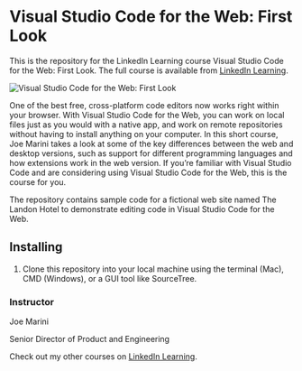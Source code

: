 # Visual Studio Code for the Web: First Look
This is the repository for the LinkedIn Learning course Visual Studio Code for the Web: First Look. The full course is available from [LinkedIn Learning][lil-course-url].

![Visual Studio Code for the Web: First Look][lil-thumbnail-url] 

One of the best free, cross-platform code editors now works right within your browser. With Visual Studio Code for the Web, you can work on local files just as you would with a native app, and work on remote repositories without having to install anything on your computer. In this short course, Joe Marini takes a look at some of the key differences between the web and desktop versions, such as support for different programming languages and how extensions work in the web version. If you’re familiar with Visual Studio Code and are considering using Visual Studio Code for the Web, this is the course for you.

The repository contains sample code for a fictional web site named The Landon Hotel to demonstrate editing code in Visual Studio Code for the Web.

## Installing
1. Clone this repository into your local machine using the terminal (Mac), CMD (Windows), or a GUI tool like SourceTree.


### Instructor

Joe Marini 
                            
Senior Director of Product and Engineering

                            

Check out my other courses on [LinkedIn Learning](https://www.linkedin.com/learning/instructors/joe-marini).

[lil-course-url]: https://www.linkedin.com/learning/visual-studio-code-for-the-web-first-look
[lil-thumbnail-url]: https://cdn.lynda.com/course/3021638/3021638-1639420371686-16x9.jpg





